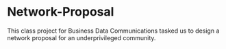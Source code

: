 # Network-Proposal
This class project for Business Data Communications tasked us to design a network proposal for an underprivileged community.
